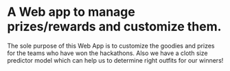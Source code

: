 # A Web app to manage prizes/rewards and customize them. 

The sole purpose of this Web App is to customize the goodies and prizes for the teams who have won the hackathons. Also we have a cloth size predictor model which can help us to determine right outfits for our winners!
